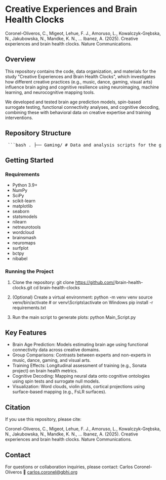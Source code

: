 
Creative Experiences and Brain Health Clocks
===========================================

Coronel-Oliveros, C., Migeot, Lehue, F. J., Amoruso, L., Kowalczyk-Grębska, N., Jakubowska, N., Mandke, K. N., ... Ibanez, A. (2025).
Creative experiences and brain health clocks. Nature Communications.


Overview
--------

This repository contains the code, data organization, and materials for the study "Creative Experiences and Brain Health Clocks", which investigates how different creative practices (e.g., music, dance, gaming, visual arts) influence brain aging and cognitive resilience using neuroimaging, machine learning, and neurocognitive mapping tools.

We developed and tested brain age prediction models, spin-based surrogate testing, functional connectivity analyses, and cognitive decoding, combining these with behavioral data on creative expertise and training interventions.


Repository Structure
--------------------

<pre> ```bash . ├── Gaming/ # Data and analysis scripts for the gaming group ├── Global_coupling/ # Global coupling model and parameter files ├── Learning/ # Pre/post training data and actions-per-minute analysis ├── Musicians/ # Data and scripts for the music expert group ├── Tango/ # Data and scripts for tango dancers ├── Visual/ # Data and scripts for visual artists ├── Training_SVMs_Data/ # Data matrices and labels for ML models ├── neurosynth_spin_test/ # Code and data for cognitive decoding and spin test │ ├── AAL_coordinates.txt │ ├── parcellated_data.npy │ └── cognitive_terms.npy ├── Main_Script.py # Main script to reproduce key figures and results ├── params_SVM.npy # Saved parameters for the SVM models ├── experts.svg # Word cloud visualization for expert group correlations ├── training.svg # Word cloud visualization for training-related terms ├── README.md # This file ``` </pre>


Getting Started
---------------

### Requirements

- Python 3.9+
- NumPy
- SciPy
- scikit-learn
- matplotlib
- seaborn
- statsmodels
- nilearn
- netneurotools
- wordcloud
- brainsmash
- neuromaps
- surfplot
- bctpy
- nibabel

### Running the Project

1. Clone the repository:
   git clone https://github.com/<your-org-or-username>/brain-health-clocks.git
   cd brain-health-clocks

2. (Optional) Create a virtual environment:
   python -m venv venv
   source venv/bin/activate  # or venv\Scripts\activate on Windows
   pip install -r requirements.txt

3. Run the main script to generate plots:
   python Main_Script.py


Key Features
------------

- Brain Age Prediction: Models estimating brain age using functional connectivity data across creative domains.
- Group Comparisons: Contrasts between experts and non-experts in music, dance, gaming, and visual arts.
- Training Effects: Longitudinal assessment of training (e.g., Sonata project) on brain health metrics.
- Cognitive Decoding: Mapping neural data onto cognitive ontologies using spin tests and surrogate null models.
- Visualization: Word clouds, violin plots, cortical projections using surface-based mapping (e.g., FsLR surfaces).


Citation
--------

If you use this repository, please cite:

Coronel-Oliveros, C., Migeot, Lehue, F. J., Amoruso, L., Kowalczyk-Grębska, N., Jakubowska, N., Mandke, K. N., ... Ibanez, A. (2025).
Creative experiences and brain health clocks. Nature Communications.

Contact
-------

For questions or collaboration inquiries, please contact:
Carlos Coronel-Oliveros
📧 carlos.coronel@gbhi.org

